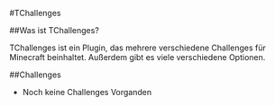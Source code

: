 #TChallenges

##Was ist TChallenges?

TChallenges ist ein Plugin, das mehrere verschiedene Challenges
für Minecraft beinhaltet. Außerdem gibt es viele verschiedene 
Optionen. 

##Challenges

- Noch keine Challenges Vorganden
